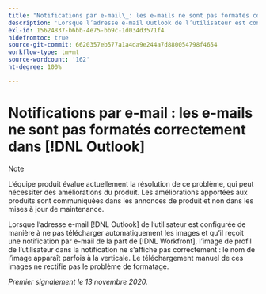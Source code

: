 ```yaml
---
title: "Notifications par e-mail\_: les e-mails ne sont pas formatés correctement dans Outlook"
description: 'Lorsque l’adresse e-mail Outlook de l’utilisateur est configurée de manière à ne pas télécharger automatiquement les images et qu’il reçoit une notification par e-mail de la part de  [!DNL Workfront], l’image de profil de l’utilisateur dans la notification ne s’affiche pas correctement : le nom de l’image apparaît parfois à la verticale. Le téléchargement manuel de ces images ne rectifie pas le problème de formatage.'
exl-id: 15624837-b6bb-4e75-bb9c-1d034d3571f4
hidefromtoc: true
source-git-commit: 6620357eb577a1a4da9e244a7d880054798f4654
workflow-type: tm+mt
source-wordcount: '162'
ht-degree: 100%

---
```


# Notifications par e-mail : les e-mails ne sont pas formatés correctement dans [!DNL Outlook]

<!--Issue created by request-->

>[!NOTE]
>
>L’équipe produit évalue actuellement la résolution de ce problème, qui peut nécessiter des améliorations du produit. Les améliorations apportées aux produits sont communiquées dans les annonces de produit et non dans les mises à jour de maintenance.

Lorsque l’adresse e-mail [!DNL Outlook] de l’utilisateur est configurée de manière à ne pas télécharger automatiquement les images et qu’il reçoit une notification par e-mail de la part de [!DNL Workfront], l’image de profil de l’utilisateur dans la notification ne s’affiche pas correctement : le nom de l’image apparaît parfois à la verticale. Le téléchargement manuel de ces images ne rectifie pas le problème de formatage.


_Premier signalement le 13 novembre 2020._
